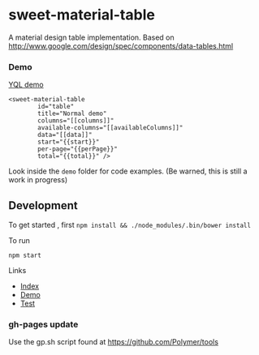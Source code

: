# sweet-material-table

A material design table implementation. Based on http://www.google.com/design/spec/components/data-tables.html

### Demo

[YQL demo](http://pdelanauze.github.io/sweet-material-table/components/sweet-material-table/demo/)

```
<sweet-material-table
        id="table"
        title="Normal demo"
        columns="[[columns]]"
        available-columns="[[availableColumns]]"
        data="[[data]]"
        start="{{start}}"
        per-page="{{perPage}}"
        total="{{total}}" />
```

Look inside the `demo` folder for code examples. (Be warned, this is still a work in progress)

## Development

To get started , first `npm install && ./node_modules/.bin/bower install`

To run

`npm start`

Links

 - [Index](http://localhost:8081/components/sweet-material-table/)
 - [Demo](http://localhost:8081/components/sweet-material-table/demo/)
 - [Test](http://localhost:8081/components/sweet-material-table/test/)

### gh-pages update

Use the gp.sh script found at https://github.com/Polymer/tools
